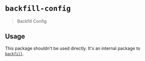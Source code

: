 # `backfill-config`

> Backfill Config

## Usage

This package shouldn't be used directly. It's an internal package to
[`backfill`](https://www.npmjs.com/package/backfill).
